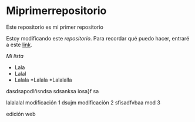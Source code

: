 # Miprimerrepositorio
Este repositorio es mi primer repositorio

Estoy modificando este *repositorio*.
Para recordar qué puedo hacer, entraré a este [link](https://guides.github.com/features/mastering-markdown/).

_Mi lista_
* Lala
* Lalal
 * Lalala
    *Lalala
*Lalalalla
 
 
 dasdsapodlñsndsa 
 sdsanksa iosa}f
 sa
 
 
 lalalalal modificación 1
 dsujm modificación 2
 sfisadfvbaa mod 3

edición web
